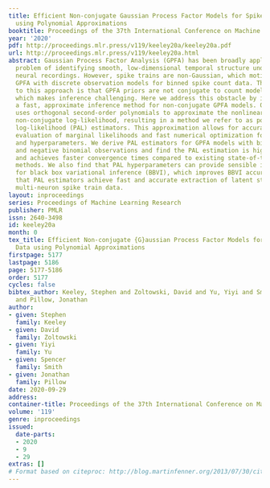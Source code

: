 ```yaml
---
title: Efficient Non-conjugate Gaussian Process Factor Models for Spike Count Data
  using Polynomial Approximations
booktitle: Proceedings of the 37th International Conference on Machine Learning
year: '2020'
pdf: http://proceedings.mlr.press/v119/keeley20a/keeley20a.pdf
url: http://proceedings.mlr.press/v119/keeley20a.html
abstract: Gaussian Process Factor Analysis (GPFA) has been broadly applied to the
  problem of identifying smooth, low-dimensional temporal structure underlying large-scale
  neural recordings. However, spike trains are non-Gaussian, which motivates combining
  GPFA with discrete observation models for binned spike count data. The drawback
  to this approach is that GPFA priors are not conjugate to count model likelihoods,
  which makes inference challenging. Here we address this obstacle by introducing
  a fast, approximate inference method for non-conjugate GPFA models. Our approach
  uses orthogonal second-order polynomials to approximate the nonlinear terms in the
  non-conjugate log-likelihood, resulting in a method we refer to as polynomial approximate
  log-likelihood (PAL) estimators. This approximation allows for accurate closed-form
  evaluation of marginal likelihoods and fast numerical optimization for parameters
  and hyperparameters. We derive PAL estimators for GPFA models with binomial, Poisson,
  and negative binomial observations and find the PAL estimation is highly accurate,
  and achieves faster convergence times compared to existing state-of-the-art inference
  methods. We also find that PAL hyperparameters can provide sensible initialization
  for black box variational inference (BBVI), which improves BBVI accuracy. We demonstrate
  that PAL estimators achieve fast and accurate extraction of latent structure from
  multi-neuron spike train data.
layout: inproceedings
series: Proceedings of Machine Learning Research
publisher: PMLR
issn: 2640-3498
id: keeley20a
month: 0
tex_title: Efficient Non-conjugate {G}aussian Process Factor Models for Spike Count
  Data using Polynomial Approximations
firstpage: 5177
lastpage: 5186
page: 5177-5186
order: 5177
cycles: false
bibtex_author: Keeley, Stephen and Zoltowski, David and Yu, Yiyi and Smith, Spencer
  and Pillow, Jonathan
author:
- given: Stephen
  family: Keeley
- given: David
  family: Zoltowski
- given: Yiyi
  family: Yu
- given: Spencer
  family: Smith
- given: Jonathan
  family: Pillow
date: 2020-09-29
address: 
container-title: Proceedings of the 37th International Conference on Machine Learning
volume: '119'
genre: inproceedings
issued:
  date-parts:
  - 2020
  - 9
  - 29
extras: []
# Format based on citeproc: http://blog.martinfenner.org/2013/07/30/citeproc-yaml-for-bibliographies/
---
```

